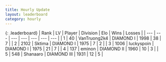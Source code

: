 ```yaml
---
title: Hourly Update
layout: leaderboard
category: hourly
---
```


{: .leaderboard}
| Rank | LV | Player | Division | Elo | Wins | Losses |
| --- | --- | --- | --- | --- | --- | --- |
| <span data-change="4">1</span> | 40 | <span title="ID: 621410">VanTruong2k4</span> | DIAMOND I | <span data-change="73">1998</span> | <span data-change="9">38</span> | <span data-change="1">7</span> |
| <span data-change="0">2</span> | 2102 | <span title="ID: 353063">Sktima</span> | DIAMOND I | <span data-change="0">1975</span> | <span data-change="0">7</span> | <span data-change="0">2</span> |
| <span data-change="0">3</span> | 1006 | <span title="ID: 512212">luckyspoin</span> | DIAMOND I | <span data-change="0">1975</span> | <span data-change="0">21</span> | <span data-change="0">7</span> |
| <span data-change="-3">4</span> | 137 | <span title="ID: 282716">eminon</span> | DIAMOND II | <span data-change="-24">1960</span> | <span data-change="1">10</span> | <span data-change="3">3</span> |
| <span data-change="-1">5</span> | 548 | <span title="ID: 152948">Shanaaro</span> | DIAMOND III | <span data-change="0">1931</span> | <span data-change="0">12</span> | <span data-change="0">5</span> |